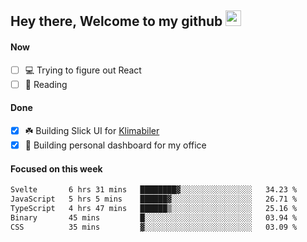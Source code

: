## Hey there, Welcome to my github <img src="https://media.giphy.com/media/hvRJCLFzcasrR4ia7z/giphy.gif" width="25px">

#### Now
- [ ] 💻 Trying to figure out React
- [ ] 📕 Reading

#### Done
- [x] ☘️ Building Slick UI for [Klimabiler](https://klimabiler.dk)
- [x] 🚀 Building personal dashboard for my office
 
 #### Focused on this week
<!--START_SECTION:waka-->

```txt
Svelte       6 hrs 31 mins   ████████▓░░░░░░░░░░░░░░░░   34.23 %
JavaScript   5 hrs 5 mins    ██████▓░░░░░░░░░░░░░░░░░░   26.71 %
TypeScript   4 hrs 47 mins   ██████▒░░░░░░░░░░░░░░░░░░   25.16 %
Binary       45 mins         █░░░░░░░░░░░░░░░░░░░░░░░░   03.94 %
CSS          35 mins         ▓░░░░░░░░░░░░░░░░░░░░░░░░   03.09 %
```

<!--END_SECTION:waka-->

